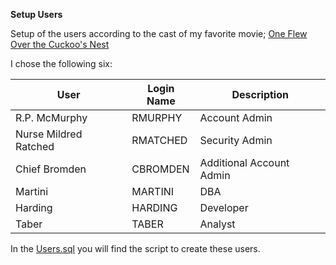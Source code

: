 **Setup Users**

Setup of the users according to the cast of my favorite movie; [One Flew Over the Cuckoo's Nest](https://www.imdb.com/title/tt0073486/fullcredits)

I chose the following six:

|**User**|**Login Name** | Description |
|---|---|---|
| R.P. McMurphy|RMURPHY | Account Admin|
|Nurse Mildred Ratched|RMATCHED|Security Admin|
|Chief Bromden|CBROMDEN|Additional Account Admin|
|Martini|MARTINI|DBA|
|Harding|HARDING|Developer|
|Taber|TABER|Analyst|

In the [Users.sql](https://github.com/daanalytics/snowflake/blob/master/setup/Users.sql) you will find the script to create these users.
